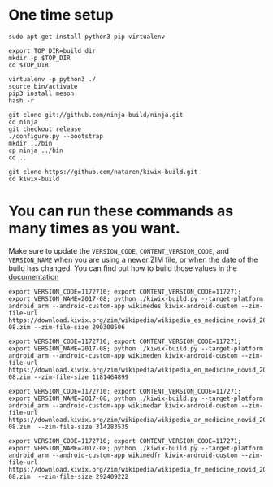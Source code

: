 # One time setup
```
sudo apt-get install python3-pip virtualenv

export TOP_DIR=build_dir
mkdir -p $TOP_DIR
cd $TOP_DIR

virtualenv -p python3 ./
source bin/activate
pip3 install meson
hash -r

git clone git://github.com/ninja-build/ninja.git
cd ninja
git checkout release
./configure.py --bootstrap
mkdir ../bin
cp ninja ../bin
cd ..

git clone https://github.com/nataren/kiwix-build.git
cd kiwix-build

```

# You can run these commands as many times as you want.

Make sure to update the `VERSION_CODE`, `CONTENT_VERSION_CODE`, and `VERSION_NAME` when you are using a newer ZIM file, or when the date of the build has changed. You can find out how to build those values in the [documentation](https://github.com/kiwix/kiwix-build/wiki/Build-and-publish-a-custom-app-locally-(without-travis)#build-custom-app-apk)

```
export VERSION_CODE=1172710; export CONTENT_VERSION_CODE=117271; export VERSION_NAME=2017-08; python ./kiwix-build.py --target-platform android_arm --android-custom-app wikimedes kiwix-android-custom --zim-file-url https://download.kiwix.org/zim/wikipedia/wikipedia_es_medicine_novid_2017-08.zim --zim-file-size 290300506

export VERSION_CODE=1172710; export CONTENT_VERSION_CODE=117271; export VERSION_NAME=2017-08; python ./kiwix-build.py --target-platform android_arm --android-custom-app wikimeden kiwix-android-custom --zim-file-url https://download.kiwix.org/zim/wikipedia/wikipedia_en_medicine_novid_2017-08.zim --zim-file-size 1181464899

export VERSION_CODE=1172710; export CONTENT_VERSION_CODE=117271; export VERSION_NAME=2017-08; python ./kiwix-build.py --target-platform android_arm --android-custom-app wikimedar kiwix-android-custom --zim-file-url https://download.kiwix.org/zim/wikipedia/wikipedia_ar_medicine_novid_2017-08.zim  --zim-file-size 314283535

export VERSION_CODE=1172710; export CONTENT_VERSION_CODE=117271; export VERSION_NAME=2017-08; python ./kiwix-build.py --target-platform android_arm --android-custom-app wikimedfr kiwix-android-custom --zim-file-url https://download.kiwix.org/zim/wikipedia/wikipedia_fr_medicine_novid_2017-08.zim  --zim-file-size 292409222
```
